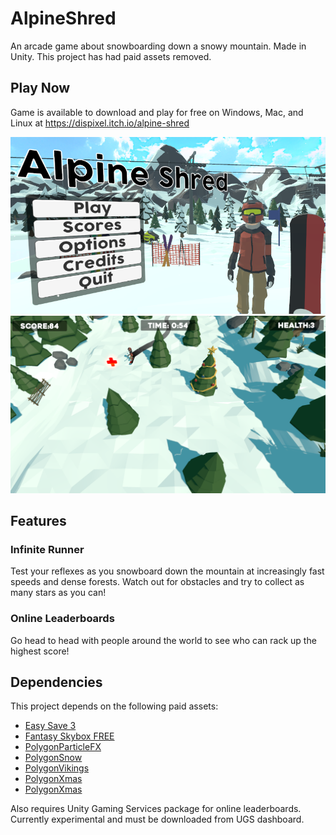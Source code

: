 # AlpineShred
An arcade game about snowboarding down a snowy mountain. Made in Unity. This project has had paid assets removed.

## Play Now

Game is available to download and play for free on Windows, Mac, and Linux at https://dispixel.itch.io/alpine-shred

<p align="center">
  <img src="Screenshots/screenshot2.png" />
  <img src="Screenshots/screenshot4.png" />
</p>

## Features

### Infinite Runner

Test your reflexes as you snowboard down the mountain at increasingly fast speeds and dense forests. Watch out for obstacles and try to collect as many stars as you can!

### Online Leaderboards

Go head to head with people around the world to see who can rack up the highest score!

## Dependencies
This project depends on the following paid assets:

- [Easy Save 3](https://assetstore.unity.com/packages/tools/utilities/easy-save-the-complete-save-data-serializer-system-768)
- [Fantasy Skybox FREE](https://assetstore.unity.com/packages/2d/textures-materials/sky/fantasy-skybox-free-18353)
- [PolygonParticleFX](https://assetstore.unity.com/packages/vfx/particles/polygon-particle-fx-low-poly-3d-art-by-synty-168372)
- [PolygonSnow](https://assetstore.unity.com/packages/3d/characters/polygon-snow-kit-low-poly-3d-art-by-synty-134501)
- [PolygonVikings](https://assetstore.unity.com/packages/3d/environments/fantasy/polygon-vikings-low-poly-3d-art-by-synty-85664)
- [PolygonXmas](https://syntystore.com/products/polygon-xmas-pack?_pos=1&_sid=5b5567561&_ss=r)
- [PolygonXmas](himom.com)

Also requires Unity Gaming Services package for online leaderboards. Currently experimental and must be downloaded from UGS dashboard.


[1]: https://assetstore.unity.com/packages/tools/utilities/easy-save-the-complete-save-data-serializer-system-768


